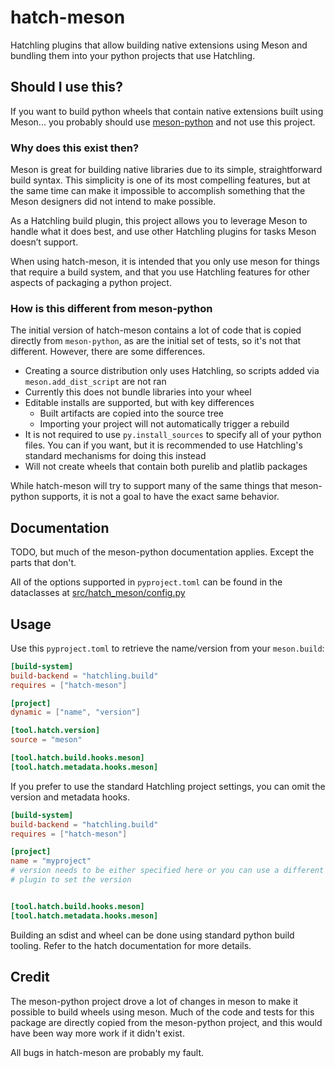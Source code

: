 hatch-meson
===========

Hatchling plugins that allow building native extensions using Meson and bundling
them into your python projects that use Hatchling.

Should I use this?
------------------

If you want to build python wheels that contain native extensions built using
Meson... you probably should use [meson-python](https://github.com/mesonbuild/meson-python)
and not use this project.

### Why does this exist then?

Meson is great for building native libraries due to its simple, straightforward
build syntax. This simplicity is one of its most compelling features, but
at the same time can make it impossible to accomplish something that the Meson
designers did not intend to make possible.

As a Hatchling build plugin, this project allows you to leverage Meson to handle
what it does best, and use other Hatchling plugins for tasks Meson doesn’t support.

When using hatch-meson, it is intended that you only use meson for things that
require a build system, and that you use Hatchling features for other aspects
of packaging a python project.

### How is this different from meson-python

The initial version of hatch-meson contains a lot of code that is copied directly
from `meson-python`, as are the initial set of tests, so it's not that different.
However, there are some differences.

* Creating a source distribution only uses Hatchling, so scripts added via
  `meson.add_dist_script` are not ran
* Currently this does not bundle libraries into your wheel
* Editable installs are supported, but with key differences
  * Built artifacts are copied into the source tree
  * Importing your project will not automatically trigger a rebuild
* It is not required to use `py.install_sources` to specify all of your python
  files. You can if you want, but it is recommended to use Hatchling's
  standard mechanisms for doing this instead
* Will not create wheels that contain both purelib and platlib packages

While hatch-meson will try to support many of the same things that meson-python
supports, it is not a goal to have the exact same behavior.

Documentation
-------------

TODO, but much of the meson-python documentation applies. Except the parts that don't.

All of the options supported in `pyproject.toml` can be found in the dataclasses
at [src/hatch_meson/config.py](src/hatch_meson/config.py)

Usage
-----

Use this `pyproject.toml` to retrieve the name/version from your `meson.build`:

```toml
[build-system]
build-backend = "hatchling.build"
requires = ["hatch-meson"]

[project]
dynamic = ["name", "version"]

[tool.hatch.version]
source = "meson"

[tool.hatch.build.hooks.meson]
[tool.hatch.metadata.hooks.meson]
```

If you prefer to use the standard Hatchling project settings, you can omit
the version and metadata hooks.

```toml
[build-system]
build-backend = "hatchling.build"
requires = ["hatch-meson"]

[project]
name = "myproject"
# version needs to be either specified here or you can use a different hatch
# plugin to set the version


[tool.hatch.build.hooks.meson]
[tool.hatch.metadata.hooks.meson]
```

Building an sdist and wheel can be done using standard python build tooling. Refer
to the hatch documentation for more details.

Credit
------

The meson-python project drove a lot of changes in meson to make it possible to
build wheels using meson. Much of the code and tests for this package are directly
copied from the meson-python project, and this would have been way more work if
it didn't exist.

All bugs in hatch-meson are probably my fault.
